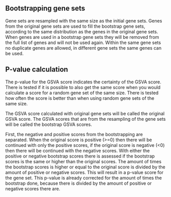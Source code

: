 ## Bootstrapping gene sets
Gene sets are resampled with the same size as the initial gene sets. Genes from the original gene sets are used to fill the bootstrap gene sets, according to the same distribution as the genes in the original gene sets. When genes are used in a bootstrap gene sets they will be removed from the full list of genes and will not be used again. Within the same gene sets no duplicate genes are allowed, in different gene sets the same genes can be used.


## P-value calculation
The p-value for the GSVA score indicates the certainty of the GSVA score. There is tested if it is possible to also get the same score when you would calculate a score for a random gene set of the same size. There is tested how often the score is better than when using random gene sets of the same size. 

The GSVA score calculated with original gene sets will be called the original GSVA score. The GSVA scores that are from the resampling of the gene sets will be called the bootstrap GSVA scores. 

First, the negative and positive scores from the bootstrapping are separated. When the original score is positive (>=0) then there will be continued with only the positive scores, if the original score is negative (<0) then there will be continued with the negative scores. With either the positive or negative bootstrap scores there is assessed if the bootstrap scores is the same or higher than the original scores. The amount of times the bootstrap scores is higher or equal to the original score is divided by the amount of positive or negative scores. This will result in a p-value score for the gene set. This p-value is already corrected for the amount of times the bootstrap done, because there is divided by the amount of positive or negative scores there are.
